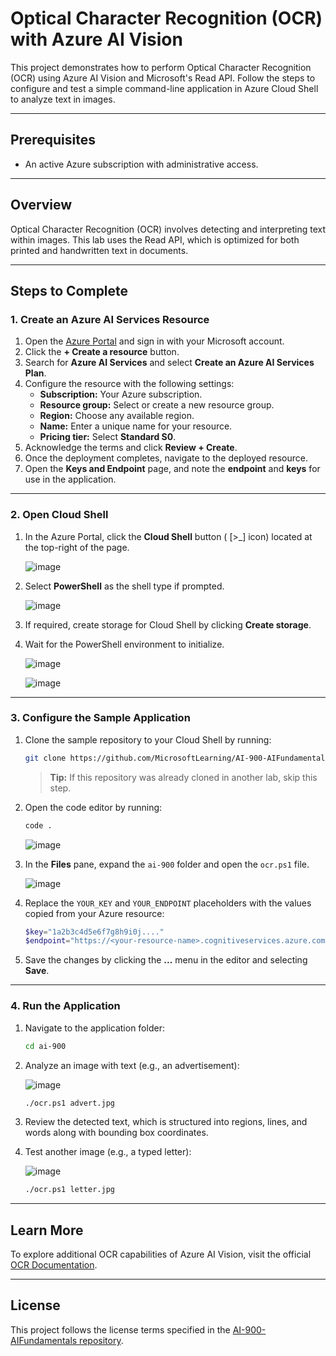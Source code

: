 # Optical Character Recognition (OCR) with Azure AI Vision  

This project demonstrates how to perform Optical Character Recognition (OCR) using Azure AI Vision and Microsoft's Read API. Follow the steps to configure and test a simple command-line application in Azure Cloud Shell to analyze text in images.  

---

## Prerequisites  
- An active Azure subscription with administrative access.  

---

## Overview  
Optical Character Recognition (OCR) involves detecting and interpreting text within images. This lab uses the Read API, which is optimized for both printed and handwritten text in documents.  

---

## Steps to Complete  

### 1. Create an Azure AI Services Resource  

1. Open the [Azure Portal](https://portal.azure.com) and sign in with your Microsoft account.  
2. Click the **+ Create a resource** button.  
3. Search for **Azure AI Services** and select **Create an Azure AI Services Plan**.  
4. Configure the resource with the following settings:  
   - **Subscription:** Your Azure subscription.  
   - **Resource group:** Select or create a new resource group.  
   - **Region:** Choose any available region.  
   - **Name:** Enter a unique name for your resource.  
   - **Pricing tier:** Select **Standard S0**.  
5. Acknowledge the terms and click **Review + Create**.  
6. Once the deployment completes, navigate to the deployed resource.  
7. Open the **Keys and Endpoint** page, and note the **endpoint** and **keys** for use in the application.  

---

### 2. Open Cloud Shell  

1. In the Azure Portal, click the **Cloud Shell** button ( [>_] icon) located at the top-right of the page. 
   
   ![image](https://github.com/user-attachments/assets/d5bac81f-e022-4ba6-b53d-02be82c8e38b)
 
2. Select **PowerShell** as the shell type if prompted.  
   
   ![image](https://github.com/user-attachments/assets/589a344b-dcc1-497f-a633-437665111267)
 
3. If required, create storage for Cloud Shell by clicking **Create storage**.  
4. Wait for the PowerShell environment to initialize.  

   ![image](https://github.com/user-attachments/assets/29d3cc5c-b571-4dd9-b9da-9718385ed2b3)

   ![image](https://github.com/user-attachments/assets/20434023-f64e-4afa-9585-05e8512fee4f)



---

### 3. Configure the Sample Application  

1. Clone the sample repository to your Cloud Shell by running:  
   ```bash
   git clone https://github.com/MicrosoftLearning/AI-900-AIFundamentals ai-900
   ```  
   > **Tip:** If this repository was already cloned in another lab, skip this step.  

2. Open the code editor by running:  
   ```bash
   code .
   ```  
   ![image](https://github.com/user-attachments/assets/83731c9b-462b-46cf-bba1-aa04c383e258)


3. In the **Files** pane, expand the `ai-900` folder and open the `ocr.ps1` file.
   
   ![image](https://github.com/user-attachments/assets/fd3d4dd8-52e6-42b0-9129-d200c339c334)
  

4. Replace the `YOUR_KEY` and `YOUR_ENDPOINT` placeholders with the values copied from your Azure resource:  
   ```powershell
   $key="1a2b3c4d5e6f7g8h9i0j...."    
   $endpoint="https://<your-resource-name>.cognitiveservices.azure.com/"
   ```  

5. Save the changes by clicking the **...** menu in the editor and selecting **Save**.  

---

### 4. Run the Application  

1. Navigate to the application folder:  
   ```bash
   cd ai-900
   ```  

2. Analyze an image with text (e.g., an advertisement):
   
   ![image](https://github.com/user-attachments/assets/452620f6-aa3b-4ae6-bf28-eb934e7e801e)

  
   ```bash
   ./ocr.ps1 advert.jpg
   ```  

3. Review the detected text, which is structured into regions, lines, and words along with bounding box coordinates.  

4. Test another image (e.g., a typed letter):

   ![image](https://github.com/user-attachments/assets/ca702741-5231-4443-9271-f2c6222a0087)

   ```bash
   ./ocr.ps1 letter.jpg
   ```  

---

## Learn More  
To explore additional OCR capabilities of Azure AI Vision, visit the official [OCR Documentation](https://learn.microsoft.com/en-us/azure/cognitive-services/computer-vision/overview-ocr).  

---

## License  
This project follows the license terms specified in the [AI-900-AIFundamentals repository](https://github.com/MicrosoftLearning/AI-900-AIFundamentals).  
